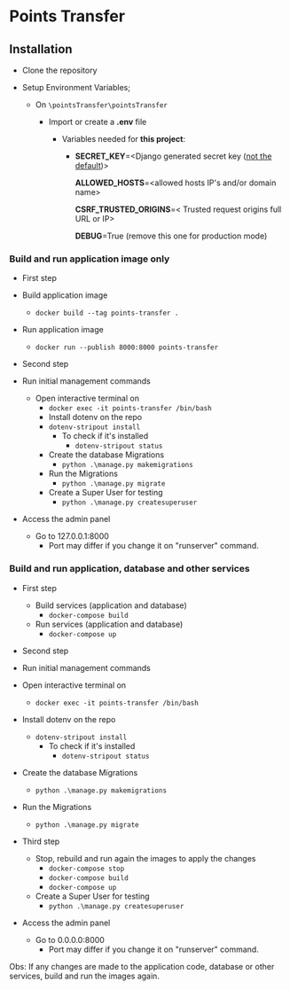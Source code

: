 # Points Transfer
## Installation

- Clone the repository

- Setup Environment Variables;

  - On `\pointsTransfer\pointsTransfer`

    - Import or create a **.env** file

      - Variables needed for **this project**:

        - **SECRET_KEY**=<Django generated secret key ([not the default](https://humberto.io/blog/tldr-generate-django-secret-key/))>

          **ALLOWED_HOSTS**=<allowed hosts IP's and/or domain name>

          **CSRF_TRUSTED_ORIGINS**=< Trusted request origins full URL or IP>

          **DEBUG**=True (remove this one for production mode)
  
### Build and run application image only

- First step

- Build application image 
  - `docker build --tag points-transfer .`
- Run application image 
  - `docker run --publish 8000:8000 points-transfer`

- Second step

- Run initial management commands

  - Open interactive terminal on
    - `docker exec -it points-transfer /bin/bash`
    - Install dotenv on the repo
    - `dotenv-stripout install`
      - To check if it's installed
        - `dotenv-stripout status`
    - Create the database Migrations
      - `python .\manage.py makemigrations` 
    - Run the Migrations
      - `python .\manage.py migrate`
    - Create a Super User for testing
      - `python .\manage.py createsuperuser` 
 
- Access the admin panel
  - Go to 127.0.0.1:8000
    - Port may differ if you change it on "runserver" command.

### Build and run application, database and other services

- First step

  - Build services (application and database)
    - `docker-compose build`
  - Run services (application and database)
    - `docker-compose up`

- Second step 

 - Run initial management commands

  - Open interactive terminal on
    - `docker exec -it points-transfer /bin/bash`
  - Install dotenv on the repo
    - `dotenv-stripout install`
      - To check if it's installed
        - `dotenv-stripout status`
  - Create the database Migrations
    - `python .\manage.py makemigrations` 
  - Run the Migrations
    - `python .\manage.py migrate`

- Third step 

  - Stop, rebuild and run again the images to apply the changes
    - `docker-compose stop`
    - `docker-compose build`
    - `docker-compose up`
  - Create a Super User for testing
    - `python .\manage.py createsuperuser` 
  
- Access the admin panel
  - Go to 0.0.0.0:8000
    - Port may differ if you change it on "runserver" command.

Obs: If any changes are made to the application code, database or other services, build and run the images again.


